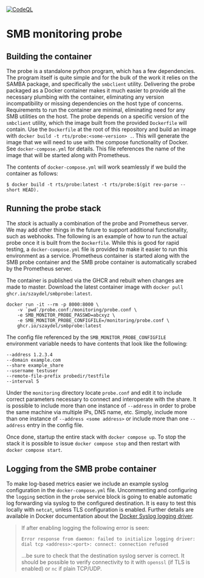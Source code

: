 [![CodeQL](https://github.com/szaydel/smbprobe/actions/workflows/codeql.yml/badge.svg)](https://github.com/szaydel/smbprobe/actions/workflows/codeql.yml)
# SMB monitoring probe
## Building the container
The probe is a standalone python program, which has a few dependencies. The program itself is quite simple and for the bulk of the work it relies on the SAMBA package, and specifically the `smbclient` utility. Delivering the probe packaged as a Docker container makes it much easier to provide all the necessary plumbing with the container, eliminating any version incompatibility or missing dependencies on the host type of concerns. Requirements to run the container are minimal, eliminating need for any SMB utilities on the host. The probe depends on a specific version of the `smbclient` utility, which the image built from the provided `Dockerfile` will contain. Use the `Dockerfile` at the root of this repository and build an image with `docker build -t rts/probe:<some-version> .`. This will generate the image that we will need to use with the compose functionality of Docker. See `docker-compose.yml` for details. This file references the name of the image that will be started along with Prometheus.

The contents of `docker-compose.yml` will work seamlessly if we build the container as follows:
```
$ docker build -t rts/probe:latest -t rts/probe:$(git rev-parse --short HEAD).
```

## Running the probe stack
The _stack_ is actually a combination of the probe and Prometheus server. We may add other things in the future to support additional functionality, such as webhooks.
The following is an example of how to run the actual probe once it is built from the `Dockerfile`. While this is good for rapid testing, a `docker-compose.yml` file is provided to make it easier to run this environment as a service. Prometheus container is started along with the SMB probe container and the SMB probe container is automatically scrabed by the Prometheus server.

The container is published via the GHCR and rebuilt when changes are made to master. Download the latest container image with `docker pull ghcr.io/szaydel/smbprobe:latest`.
```
docker run -it --rm -p 8000:8000 \
    -v `pwd`/probe.conf:/monitoring/probe.conf \
    -e SMB_MONITOR_PROBE_PASSWD=abcxyz \
    -e SMB_MONITOR_PROBE_CONFIGFILE=/monitoring/probe.conf \
    ghcr.io/szaydel/smbprobe:latest
```

The config file referenced by the `SMB_MONITOR_PROBE_CONFIGFILE` environment variable needs to have contents that look like the following:
```
--address 1.2.3.4
--domain example.com
--share example_share
--username testuser
--remote-file-prefix probedir/testfile
--interval 5
```
Under the `monitoring` directory locate `probe.conf` and edit it to include correct parameters necessary to connect and interoperate with the share. It is possible to include more than one instance of `--address` in order to probe the same machine via multiple IPs, DNS name, etc. Simply, include more than one instance of `--address <some address>` or include more than one `--address` entry in the config file.

Once done, startup the entire stack with `docker compose up`. To stop the stack it is possible to issue `docker compose stop` and then restart with `docker compose start`.

## Logging from the SMB probe container
To make log-based metrics easier we include an example syslog configuration in the `docker-compose.yml` file. Uncommenting and configuring the `logging` section in the `probe` service block is going to enable automatic log forwarding via syslog to the configured destination. It is easy to test this locally with `netcat`, unless TLS configuration is enabled. Further details are available in Docker documentation about the [Docker Syslog logging driver](https://docs.docker.com/config/containers/logging/syslog).
> If after enabling logging the following error is seen:
> ```
> Error response from daemon: failed to initialize logging driver: dial tcp <address>:<port>: connect: connection refused
> ```
> ...be sure to check that the destination syslog server is correct. It should be possible to verify connectivity to it with `openssl` (if TLS is enabled) or `nc` if plain TCP/UDP.
